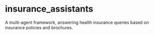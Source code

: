 # insurance_assistants
A multi-agent framework, answering health insurance queries based on insurance policies and brochures.
